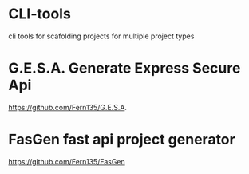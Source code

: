 # CLI-tools
cli tools for scafolding projects for multiple project types


# G.E.S.A. Generate Express Secure Api
https://github.com/Fern135/G.E.S.A.

# FasGen fast api project generator
https://github.com/Fern135/FasGen 
